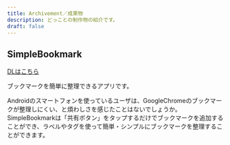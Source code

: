 ```yaml
---
title: Archivement／成果物
description: どっことの制作物の紹介です。
draft: false
---
```



## SimpleBookmark

[DLはこちら](https://play.google.com/store/apps/details?id=com.mkt120.simplebookmark)

ブックマークを簡単に整理できるアプリです。

Androidのスマートフォンを使っているユーザは、GoogleChromeのブックマークが整理しにくい、と煩わしさを感じたことはないでしょうか。SimpleBookmarkは「共有ボタン」をタップするだけでブックマークを追加することができ、ラベルやタグを使って簡単・シンプルにブックマークを整理することができます。
